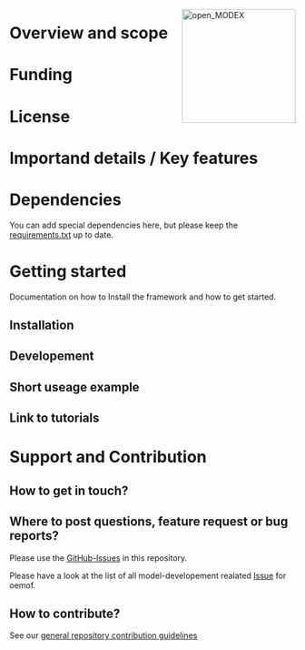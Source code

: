 <a href="https://reiner-lemoine-institut.de/open_modex/"><img align="right" width="200" height="200" src="https://avatars2.githubusercontent.com/u/47811754?s=200&v=4" alt="open_MODEX"></a>


# Overview and scope

# Funding

# License

# Importand details / Key features

# Dependencies
You can add special dependencies here, but please keep the [requirements.txt]() up to date.

# Getting started
Documentation on how to Install the framework and how to get started.

## Installation

## Developement

## Short useage example 

## Link to tutorials

# Support and Contribution

## How to get in touch? 

## Where to post questions, feature request or bug reports?
Please use the [GitHub-Issues](https://github.com/open-modex/models/issues/new/choose) in this repository.

Please have a look at the list of all model-developement realated
[Issue](https://github.com/open-modex/models/issues?q=is%3Aopen+label%3Aoemof+label%3Amodel-dev-docs+) for oemof. 

## How to contribute?
See our [general repository contribution guidelines](https://github.com/open-modex/models/blob/develop/CONTRIBUTING.md)

